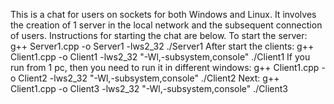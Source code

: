 
This is a chat for users on sockets for both Windows and Linux. 
It involves the creation of 1 server in the local network and the subsequent connection of users.
Instructions for starting the chat are below.
To start the server:
  g++ Server1.cpp -o Server1 -lws2_32
  ./Server1
After start the clients:
  g++ Client1.cpp -o Client1 -lws2_32 "-Wl,-subsystem,console"
  ./Client1
If you run from 1 pc, then you need to run it in different windows:
  g++ Client1.cpp -o Client2 -lws2_32 "-Wl,-subsystem,console"
  ./Client2
Next:
  g++ Client1.cpp -o Client3 -lws2_32 "-Wl,-subsystem,console"
  ./Client3
